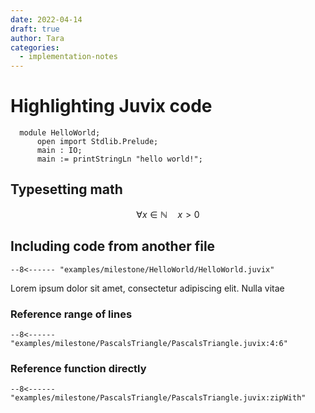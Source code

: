 ```yaml
---
date: 2022-04-14
draft: true
author: Tara
categories:
  - implementation-notes
---
```


# Highlighting Juvix code

```juvix
  module HelloWorld;
      open import Stdlib.Prelude;
      main : IO;
      main := printStringLn "hello world!";
```

## Typesetting math

$$ \forall x \in \mathbb{N} \quad x > 0 $$

## Including code from another file

``` juvix
--8<------ "examples/milestone/HelloWorld/HelloWorld.juvix"
```

Lorem ipsum dolor sit amet, consectetur adipiscing elit. Nulla vitae


### Reference range of lines

``` juvix
--8<------ "examples/milestone/PascalsTriangle/PascalsTriangle.juvix:4:6"
```

### Reference function directly

``` juvix
--8<------ "examples/milestone/PascalsTriangle/PascalsTriangle.juvix:zipWith"
```